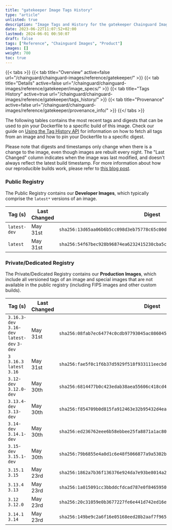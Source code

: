 ```yaml
---
title: "gatekeeper Image Tags History"
type: "article"
unlisted: true
description: "Image Tags and History for the gatekeeper Chainguard Image"
date: 2023-06-22T11:07:52+02:00
lastmod: 2024-06-01 00:50:07
draft: false
tags: ["Reference", "Chainguard Images", "Product"]
images: []
weight: 700
toc: true
---
```


{{< tabs >}}
{{< tab title="Overview" active=false url="/chainguard/chainguard-images/reference/gatekeeper/" >}}
{{< tab title="Details" active=false url="/chainguard/chainguard-images/reference/gatekeeper/image_specs/" >}}
{{< tab title="Tags History" active=true url="/chainguard/chainguard-images/reference/gatekeeper/tags_history/" >}}
{{< tab title="Provenance" active=false url="/chainguard/chainguard-images/reference/gatekeeper/provenance_info/" >}}
{{</ tabs >}}

The following tables contains the most recent tags and digests that can be used to pin your Dockerfile to a specific build of this image. Check our guide on [Using the Tag History API](/chainguard/chainguard-images/using-the-tag-history-api/) for information on how to fetch all tags from an image and how to pin your Dockerfile to a specific digest.

Please note that digests and timestamps only change when there is a change to the image, even though images are rebuilt every night. The "Last Changed" column indicates when the image was last modified, and doesn't always reflect the latest build timestamp. For more information about how our reproducible builds work, please refer to [this blog post](https://www.chainguard.dev/unchained/reproducing-chainguards-reproducible-image-builds).

### Public Registry
The Public Registry contains our **Developer Images**, which typically comprise the `latest*` versions of an image.

| Tag (s)       | Last Changed | Digest                                                                    |
|---------------|--------------|---------------------------------------------------------------------------|
|  `latest-dev` | May 31st     | `sha256:13d65aa06b6b5cc098d3eb75778c65c00de93a217f8c81542352bc778cfd6dfd` |
|  `latest`     | May 31st     | `sha256:54f67bec928b96874ea6232415230cba5c49df6cdf6ceb6b2aeb7d674b80b3b6` |


### Private/Dedicated Registry
The Private/Dedicated Registry contains our **Production Images**, which include all versioned tags of an image and special images that are not available in the public registry (including FIPS images and other custom builds).

| Tag (s)                                       | Last Changed | Digest                                                                    |
|-----------------------------------------------|--------------|---------------------------------------------------------------------------|
|  `3.16.3-dev` `3.16-dev` `latest-dev` `3-dev` | May 31st     | `sha256:08fab7ec64774c0cdb97793045ac086045ff20e194874905135ddaa2ab8ee727` |
|  `3` `3.16.3` `latest` `3.16`                 | May 31st     | `sha256:fae5f0c1f6b37d5929f518f933111eecbdf99cbb08b7b1efce4f15608930ea92` |
|  `3.12-dev` `3.12.0-dev`                      | May 30th     | `sha256:6814477b0c423edab38aea55606c418cd4489cb3b1e72b017bfbd4b08a43e393` |
|  `3.13.4-dev` `3.13-dev`                      | May 30th     | `sha256:f854709b0d815fa912463e32b95432d4ea5f1d1f022ccc0d2ef047ec0781c4d1` |
|  `3.14-dev` `3.14.1-dev`                      | May 30th     | `sha256:ed236762eee6b58ebbee25fa8871a1ac805ba27b4da3a33d1c86f94f2eda2ca2` |
|  `3.15-dev` `3.15.1-dev`                      | May 30th     | `sha256:79b6855e4a0d1c6e48f5066877a9a5302b27b780a5073621e2a85b64ffa589a0` |
|  `3.15.1` `3.15`                              | May 23rd     | `sha256:1862a7b36f136376e924da7e93be8014a2d26f57203d67c130cb956c9485dbfb` |
|  `3.13.4` `3.13`                              | May 23rd     | `sha256:1a015091cc3bbddcfdcad787e0f8465950ebfa5e13e174657fa56fa4a9cc811d` |
|  `3.12` `3.12.0`                              | May 23rd     | `sha256:20c31059e0b3677227fe6e441d742ed16e7b96278e610dce1290c42aaad1929e` |
|  `3.14.1` `3.14`                              | May 23rd     | `sha256:149be9c2a6f16e05168eed28b2aaf7f9654438e2d2018d7cfd4696ba446f33f3` |

